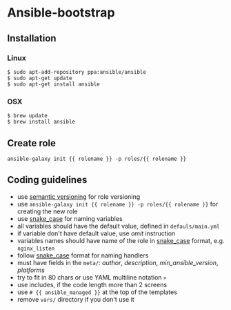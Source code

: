 # Ansible-bootstrap

## Installation

### Linux

```
$ sudo apt-add-repository ppa:ansible/ansible
$ sudo apt-get update
$ sudo apt-get install ansible
```

### OSX

```
$ brew update
$ brew install ansible
```

## Create role

```
ansible-galaxy init {{ rolename }} -p roles/{{ rolename }}
```

## Coding guidelines

- use [semantic versioning](https:://semver.org) for role versioning
- use `ansible-galaxy init {{ rolename }} -p roles/{{ rolename }}` for creating the new role
- use [snake_case](https://en.wikipedia.org/wiki/Snake_case) for naming variables
- all variables should have the default value, defined in `defauls/main.yml`
- if variable don't have default value, use *omit* instruction
- variables names should have name of the role in [snake_case](https://en.wikipedia.org/wiki/Snake_case) format, e.g. `nginx_listen`
- follow [snake_case](https://en.wikipedia.org/wiki/Snake_case) format for naming handlers
- must have fields in the `meta/`: *author*, *description*, *min_ansible_version*, *platforms*
- try to fit in 80 chars or use YAML multiline notation `>`
- use includes, if the code length more than 2 screens
- use `# {{ ansible_managed }}` at the top of the templates
- remove `vars/` directory if you don't use it
